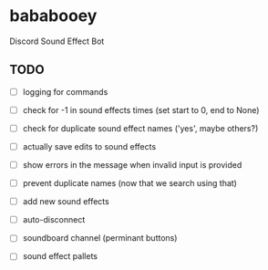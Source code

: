 # bababooey
Discord Sound Effect Bot


## TODO
- [ ] logging for commands

- [ ] check for -1 in sound effects times (set start to 0, end to None)
- [ ] check for duplicate sound effect names ('yes', maybe others?)

- [ ] actually save edits to sound effects
- [ ] show errors in the message when invalid input is provided
- [ ] prevent duplicate names (now that we search using that)

- [ ] add new sound effects
- [ ] auto-disconnect

- [ ] soundboard channel (perminant buttons)

- [ ] sound effect pallets